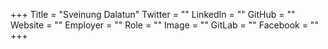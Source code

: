 +++
Title = "Sveinung Dalatun"
Twitter = ""
LinkedIn = ""
GitHub = ""
Website = ""
Employer = ""
Role = ""
Image = ""
GitLab = ""
Facebook = ""
+++
